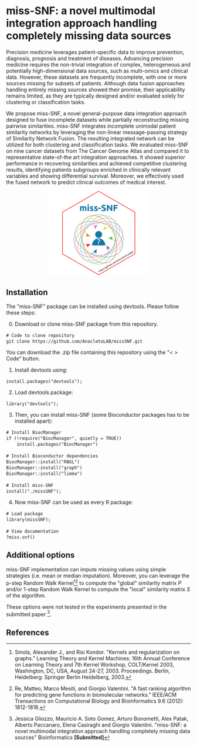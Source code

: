 # miss-SNF: a novel multimodal integration approach handling completely missing data sources

Precision medicine leverages patient-specific data to improve prevention, diagnosis, prognosis and treatment of diseases. Advancing precision medicine requires the non-trivial integration of complex, heterogeneous and potentially high-dimensional data sources, such as multi-omics and clinical data. However, these datasets are frequently incomplete, with one or more sources missing for subsets of patients. Although data fusion approaches handling entirely missing sources showed their promise, their applicability remains limited, as they are typically designed and/or evaluated solely for clustering or classification tasks.

We propose miss-SNF, a novel general-purpose data integration approach designed to fuse incomplete datasets while partially reconstructing missing pairwise similarities. 
miss-SNF integrates incomplete unimodal patient similarity networks by leveraging the non-linear message-passing strategy of Similarity Network Fusion. The resulting integrated network can be utilized for both clustering and classification tasks. We evaluated miss-SNF on nine cancer datasets from The Cancer Genome Atlas and compared it to representative state-of-the art integration approaches. It showed superior performance in recovering similarities and achieved competitive clustering results, identifying patients subgroups enriched in clinically relevant variables and showing differential survival. Moreover, we effectively used the fused network to predict clinical outcomes of medical interest.

<div align="center">
<img src="./man/figures/miss-SNF_logo.svg" alt="miss-SNF logo" width="275"/>
</div>

## Installation

The "miss-SNF" package can be installed using devtools. Please
follow these steps:

0. Download or clone miss-SNF package from this repository.

```
# Code to clone repository
git clone https://github.com/AnacletoLAB/missSNF.git
```

You can download the .zip file containing this repository using the "< > Code" button.

1. Install devtools using:

```
install.packages("devtools");
```

2. Load devtools package:

```
library("devtools");
```

3. Then, you can install miss-SNF (some Bioconductor packages
has to be installed apart):

```
# Install BiocManager
if (!require("BiocManager", quietly = TRUE))
    install.packages("BiocManager")

# Install Bioconductor dependencies
BiocManager::install("RBGL")
BiocManager::install("graph")
BiocManager::install("limma")

# Install miss-SNF
install("./missSNF");
```

4. Now miss-SNF can be used as every R package:

```
# Load package
library(missSNF);

# View documentation
?miss.snf()
```

## Additional options

miss-SNF implementation can impute missing values using simple strategies (i.e. mean or median imputation). Moreover, you can leverage the p-step Random Walk Kernel[^2][^3] to compute the "global" similarity matrix $P$ and/or 1-step Random Walk Kernel to compute the "local" similarity matrix $S$ of the algorithm. 

These options were not tested in the experiments presented in the submitted paper [^1].

## References
[^1]: Jessica Gliozzo, Mauricio A. Soto Gomez, Arturo Bonometti, Alex Patak, Alberto Paccanaro, Elena Casiraghi and Giorgio Valentini. "miss-SNF: a novel multimodal integration approach handling completely missing data sources" Bioinformatics **[Submitted]**

[^2]: Smola, Alexander J., and Risi Kondor. "Kernels and regularization on graphs." Learning Theory and Kernel Machines: 16th Annual Conference on Learning Theory and 7th Kernel Workshop, COLT/Kernel 2003, Washington, DC, USA, August 24-27, 2003. Proceedings. Berlin, Heidelberg: Springer Berlin Heidelberg, 2003.

[^3]: Re, Matteo, Marco Mesiti, and Giorgio Valentini. "A fast ranking algorithm for predicting gene functions in biomolecular networks." IEEE/ACM Transactions on Computational Biology and Bioinformatics 9.6 (2012): 1812-1818.

